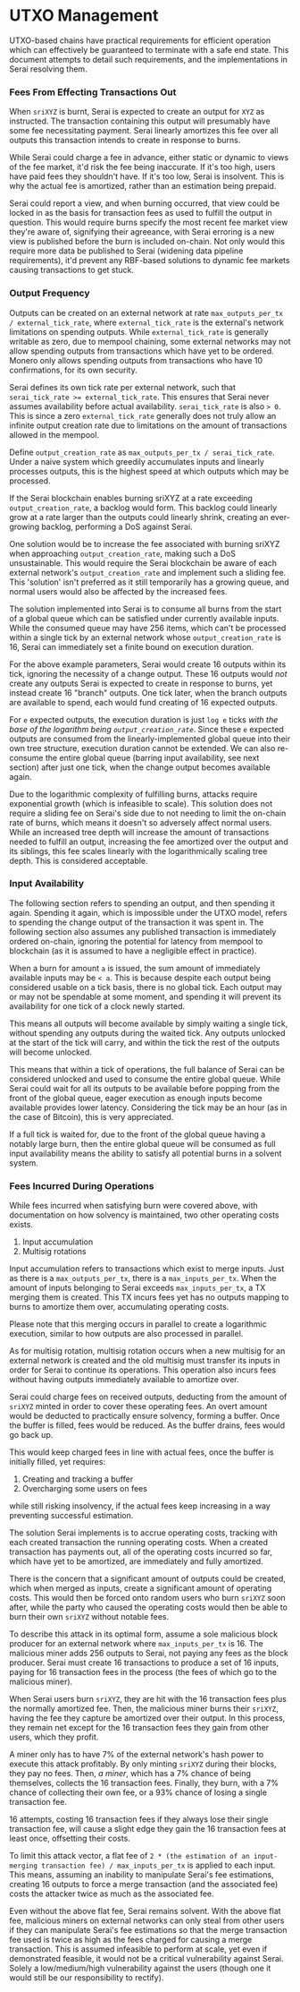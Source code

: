 # UTXO Management

UTXO-based chains have practical requirements for efficient operation which can
effectively be guaranteed to terminate with a safe end state. This document
attempts to detail such requirements, and the implementations in Serai resolving
them.

### Fees From Effecting Transactions Out

When `sriXYZ` is burnt, Serai is expected to create an output for `XYZ` as
instructed. The transaction containing this output will presumably have some fee
necessitating payment. Serai linearly amortizes this fee over all outputs this
transaction intends to create in response to burns.

While Serai could charge a fee in advance, either static or dynamic to views of
the fee market, it'd risk the fee being inaccurate. If it's too high, users have
paid fees they shouldn't have. If it's too low, Serai is insolvent. This is why
the actual fee is amortized, rather than an estimation being prepaid.

Serai could report a view, and when burning occurred, that view could be locked
in as the basis for transaction fees as used to fulfill the output in question.
This would require burns specify the most recent fee market view they're aware
of, signifying their agreeance, with Serai erroring is a new view is published
before the burn is included on-chain. Not only would this require more data be
published to Serai (widening data pipeline requirements), it'd prevent any
RBF-based solutions to dynamic fee markets causing transactions to get stuck.

### Output Frequency

Outputs can be created on an external network at rate
`max_outputs_per_tx / external_tick_rate`, where `external_tick_rate` is the
external's network limitations on spending outputs. While `external_tick_rate`
is generally writable as zero, due to mempool chaining, some external networks
may not allow spending outputs from transactions which have yet to be ordered.
Monero only allows spending outputs from transactions who have 10 confirmations,
for its own security.

Serai defines its own tick rate per external network, such that
`serai_tick_rate >= external_tick_rate`. This ensures that Serai never assumes
availability before actual availability. `serai_tick_rate` is also `> 0`. This
is since a zero `external_tick_rate` generally does not truly allow an infinite
output creation rate due to limitations on the amount of transactions allowed
in the mempool.

Define `output_creation_rate` as `max_outputs_per_tx / serai_tick_rate`. Under a
naive system which greedily accumulates inputs and linearly processes outputs,
this is the highest speed at which outputs which may be processed.

If the Serai blockchain enables burning sriXYZ at a rate exceeding
`output_creation_rate`, a backlog would form. This backlog could linearly grow
at a rate larger than the outputs could linearly shrink, creating an
ever-growing backlog, performing a DoS against Serai.

One solution would be to increase the fee associated with burning sriXYZ when
approaching `output_creation_rate`, making such a DoS unsustainable. This would
require the Serai blockchain be aware of each external network's
`output_creation_rate` and implement such a sliding fee. This 'solution' isn't
preferred as it still temporarily has a growing queue, and normal users would
also be affected by the increased fees.

The solution implemented into Serai is to consume all burns from the start of a
global queue which can be satisfied under currently available inputs. While the
consumed queue may have 256 items, which can't be processed within a single tick
by an external network whose `output_creation_rate` is 16, Serai can immediately
set a finite bound on execution duration.

For the above example parameters, Serai would create 16 outputs within its tick,
ignoring the necessity of a change output. These 16 outputs would _not_ create
any outputs Serai is expected to create in response to burns, yet instead create
16 "branch" outputs. One tick later, when the branch outputs are available to
spend, each would fund creating of 16 expected outputs.

For `e` expected outputs, the execution duration is just `log e` ticks _with the
base of the logarithm being `output_creation_rate`_. Since these `e` expected
outputs are consumed from the linearly-implemented global queue into their own
tree structure, execution duration cannot be extended. We can also re-consume
the entire global queue (barring input availability, see next section) after
just one tick, when the change output becomes available again.

Due to the logarithmic complexity of fulfilling burns, attacks require
exponential growth (which is infeasible to scale). This solution does not
require a sliding fee on Serai's side due to not needing to limit the on-chain
rate of burns, which means it doesn't so adversely affect normal users. While
an increased tree depth will increase the amount of transactions needed to
fulfill an output, increasing the fee amortized over the output and its
siblings, this fee scales linearly with the logarithmically scaling tree depth.
This is considered acceptable.

### Input Availability

The following section refers to spending an output, and then spending it again.
Spending it again, which is impossible under the UTXO model, refers to spending
the change output of the transaction it was spent in. The following section
also assumes any published transaction is immediately ordered on-chain, ignoring
the potential for latency from mempool to blockchain (as it is assumed to have a
negligible effect in practice).

When a burn for amount `a` is issued, the sum amount of immediately available
inputs may be `< a`. This is because despite each output being considered usable
on a tick basis, there is no global tick. Each output may or may not be
spendable at some moment, and spending it will prevent its availability for one
tick of a clock newly started.

This means all outputs will become available by simply waiting a single tick,
without spending any outputs during the waited tick. Any outputs unlocked at the
start of the tick will carry, and within the tick the rest of the outputs will
become unlocked.

This means that within a tick of operations, the full balance of Serai can be
considered unlocked and used to consume the entire global queue. While Serai
could wait for all its outputs to be available before popping from the front of
the global queue, eager execution as enough inputs become available provides
lower latency. Considering the tick may be an hour (as in the case of Bitcoin),
this is very appreciated.

If a full tick is waited for, due to the front of the global queue having a
notably large burn, then the entire global queue will be consumed as full input
availability means the ability to satisfy all potential burns in a solvent
system.

### Fees Incurred During Operations

While fees incurred when satisfying burn were covered above, with documentation
on how solvency is maintained, two other operating costs exists.

1) Input accumulation
2) Multisig rotations

Input accumulation refers to transactions which exist to merge inputs. Just as
there is a `max_outputs_per_tx`, there is a `max_inputs_per_tx`. When the amount
of inputs belonging to Serai exceeds `max_inputs_per_tx`, a TX merging them is
created. This TX incurs fees yet has no outputs mapping to burns to amortize
them over, accumulating operating costs.

Please note that this merging occurs in parallel to create a logarithmic
execution, similar to how outputs are also processed in parallel.

As for multisig rotation, multisig rotation occurs when a new multisig for an
external network is created and the old multisig must transfer its inputs in
order for Serai to continue its operations. This operation also incurs fees
without having outputs immediately available to amortize over.

Serai could charge fees on received outputs, deducting from the amount of
`sriXYZ` minted in order to cover these operating fees. An overt amount would be
deducted to practically ensure solvency, forming a buffer. Once the buffer is
filled, fees would be reduced. As the buffer drains, fees would go back up.

This would keep charged fees in line with actual fees, once the buffer is
initially filled, yet requires:

1) Creating and tracking a buffer
2) Overcharging some users on fees

while still risking insolvency, if the actual fees keep increasing in a way
preventing successful estimation.

The solution Serai implements is to accrue operating costs, tracking with each
created transaction the running operating costs. When a created transaction has
payments out, all of the operating costs incurred so far, which have yet to be
amortized, are immediately and fully amortized.

There is the concern that a significant amount of outputs could be created,
which when merged as inputs, create a significant amount of operating costs.
This would then be forced onto random users who burn `sriXYZ` soon after, while
the party who caused the operating costs would then be able to burn their own
`sriXYZ` without notable fees.

To describe this attack in its optimal form, assume a sole malicious block
producer for an external network where `max_inputs_per_tx` is 16. The malicious
miner adds 256 outputs to Serai, not paying any fees as the block producer.
Serai must create 16 transactions to produce a set of 16 inputs, paying for 16
transaction fees in the process (the fees of which go to the malicious miner).

When Serai users burn `sriXYZ`, they are hit with the 16 transaction fees plus
the normally amortized fee. Then, the malicious miner burns their `sriXYZ`,
having the fee they capture be amortized over their output. In this process,
they remain net except for the 16 transaction fees they gain from other users,
which they profit.

A miner only has to have 7% of the external network's hash power to execute this
attack profitably. By only minting `sriXYZ` during their blocks, they pay no
fees. Then, _a miner_, which has a 7% chance of being themselves, collects the
16 transaction fees. Finally, they burn, with a 7% chance of collecting their
own fee, or a 93% chance of losing a single transaction fee.

16 attempts, costing 16 transaction fees if they always lose their single
transaction fee, will cause a slight edge they gain the 16 transaction fees at
least once, offsetting their costs.

To limit this attack vector, a flat fee of
`2 * (the estimation of an input-merging transaction fee) / max_inputs_per_tx`
is applied to each input. This means, assuming an inability to manipulate
Serai's fee estimations, creating 16 outputs to force a merge transaction (and
the associated fee) costs the attacker twice as much as the associated fee.

Even without the above flat fee, Serai remains solvent. With the above flat fee,
malicious miners on external networks can only steal from other users if they
can manipulate Serai's fee estimations so that the merge transaction fee used is
twice as high as the fees charged for causing a merge transaction. This is
assumed infeasible to perform at scale, yet even if demonstrated feasible, it
would not be a critical vulnerability against Serai. Solely a low/medium/high
vulnerability against the users (though one it would still be our responsibility
to rectify).
